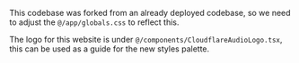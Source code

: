 This codebase was forked from an already deployed codebase, so we need to adjust the `@/app/globals.css` to reflect this.

The logo for this website is under `@/components/CloudflareAudioLogo.tsx`, this can be used as a guide for the new styles palette.
